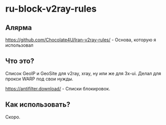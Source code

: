 # ru-block-v2ray-rules
## Алярма
https://github.com/Chocolate4U/Iran-v2ray-rules/ - Основа, которую я использовал

## Что это?
Список GeoIP и GeoSite для v2ray, xray, ну или же для 3x-ui.
Делал для прокси WARP под свои нужды.

https://antifilter.download/ - Списки блокировок.

## Как использовать?
Скоро.
